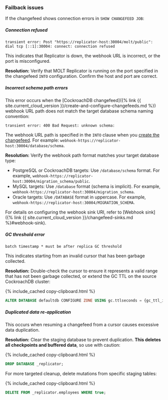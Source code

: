### Failback issues

If the changefeed shows connection errors in `SHOW CHANGEFEED JOB`:

##### Connection refused

~~~
transient error: Post "https://replicator-host:30004/molt/public": dial tcp [::1]:30004: connect: connection refused
~~~

This indicates that Replicator is down, the webhook URL is incorrect, or the port is misconfigured.

**Resolution:** Verify that MOLT Replicator is running on the port specified in the changefeed `INTO` configuration. Confirm the host and port are correct.

##### Incorrect schema path errors

This error occurs when the [CockroachDB changefeed]({% link {{ site.current_cloud_version }}/create-and-configure-changefeeds.md %}) webhook URL path does not match the target database schema naming convention:

~~~
transient error: 400 Bad Request: unknown schema:
~~~

The webhook URL path is specified in the `INTO` clause when you [create the changefeed](#create-the-cockroachdb-changefeed). For example: `webhook-https://replicator-host:30004/database/schema`.

**Resolution:** Verify the webhook path format matches your target database type:

- PostgreSQL or CockroachDB targets: Use `/database/schema` format. For example, `webhook-https://replicator-host:30004/migration_schema/public`.
- MySQL targets: Use `/database` format (schema is implicit). For example, `webhook-https://replicator-host:30004/migration_schema`.
- Oracle targets: Use `/DATABASE` format in uppercase. For example, `webhook-https://replicator-host:30004/MIGRATION_SCHEMA`.

For details on configuring the webhook sink URI, refer to [Webhook sink]({% link {{ site.current_cloud_version }}/changefeed-sinks.md %}#webhook-sink).

##### GC threshold error

~~~
batch timestamp * must be after replica GC threshold
~~~

This indicates starting from an invalid cursor that has been garbage collected.

**Resolution:** Double-check the cursor to ensure it represents a valid range that has not been garbage collected, or extend the GC TTL on the source CockroachDB cluster:

{% include_cached copy-clipboard.html %}
~~~ sql
ALTER DATABASE defaultdb CONFIGURE ZONE USING gc.ttlseconds = {gc_ttl_in_seconds};
~~~

##### Duplicated data re-application

This occurs when resuming a changefeed from a cursor causes excessive data duplication.

**Resolution:** Clear the staging database to prevent duplication. **This deletes all checkpoints and buffered data**, so use with caution:

{% include_cached copy-clipboard.html %}
~~~ sql
DROP DATABASE _replicator;
~~~

For more targeted cleanup, delete mutations from specific staging tables:

{% include_cached copy-clipboard.html %}
~~~ sql
DELETE FROM _replicator.employees WHERE true;
~~~
